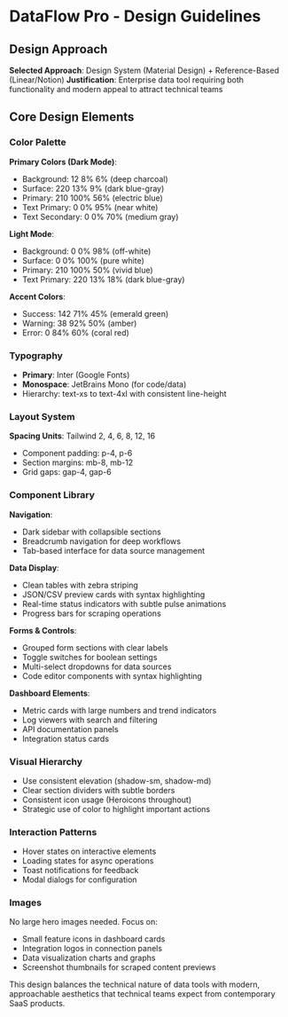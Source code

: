 # DataFlow Pro - Design Guidelines

## Design Approach
**Selected Approach**: Design System (Material Design) + Reference-Based (Linear/Notion)
**Justification**: Enterprise data tool requiring both functionality and modern appeal to attract technical teams

## Core Design Elements

### Color Palette
**Primary Colors (Dark Mode)**:
- Background: 12 8% 6% (deep charcoal)
- Surface: 220 13% 9% (dark blue-gray)
- Primary: 210 100% 56% (electric blue)
- Text Primary: 0 0% 95% (near white)
- Text Secondary: 0 0% 70% (medium gray)

**Light Mode**:
- Background: 0 0% 98% (off-white)
- Surface: 0 0% 100% (pure white)
- Primary: 210 100% 50% (vivid blue)
- Text Primary: 220 13% 18% (dark blue-gray)

**Accent Colors**:
- Success: 142 71% 45% (emerald green)
- Warning: 38 92% 50% (amber)
- Error: 0 84% 60% (coral red)

### Typography
- **Primary**: Inter (Google Fonts)
- **Monospace**: JetBrains Mono (for code/data)
- Hierarchy: text-xs to text-4xl with consistent line-height

### Layout System
**Spacing Units**: Tailwind 2, 4, 6, 8, 12, 16
- Component padding: p-4, p-6
- Section margins: mb-8, mb-12
- Grid gaps: gap-4, gap-6

### Component Library

**Navigation**:
- Dark sidebar with collapsible sections
- Breadcrumb navigation for deep workflows
- Tab-based interface for data source management

**Data Display**:
- Clean tables with zebra striping
- JSON/CSV preview cards with syntax highlighting
- Real-time status indicators with subtle pulse animations
- Progress bars for scraping operations

**Forms & Controls**:
- Grouped form sections with clear labels
- Toggle switches for boolean settings
- Multi-select dropdowns for data sources
- Code editor components with syntax highlighting

**Dashboard Elements**:
- Metric cards with large numbers and trend indicators
- Log viewers with search and filtering
- API documentation panels
- Integration status cards

### Visual Hierarchy
- Use consistent elevation (shadow-sm, shadow-md)
- Clear section dividers with subtle borders
- Consistent icon usage (Heroicons throughout)
- Strategic use of color to highlight important actions

### Interaction Patterns
- Hover states on interactive elements
- Loading states for async operations
- Toast notifications for feedback
- Modal dialogs for configuration

### Images
No large hero images needed. Focus on:
- Small feature icons in dashboard cards
- Integration logos in connection panels
- Data visualization charts and graphs
- Screenshot thumbnails for scraped content previews

This design balances the technical nature of data tools with modern, approachable aesthetics that technical teams expect from contemporary SaaS products.
